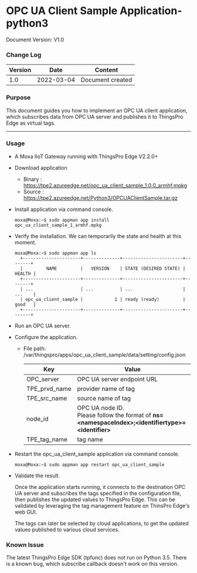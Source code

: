 # OPC UA Client Sample Application-python3

Document Version: V1.0

### Change Log

| Version | Date       | Content          |
| ------- | ---------- | ---------------- |
| 1.0     | 2022-03-04 | Document created |

### Purpose

This document guides you how to implement an OPC UA client application, which subscribes data from OPC UA server and publishes it to ThingsPro Edge as virtual tags.

---

### Usage

- A Moxa IIoT Gateway running with ThingsPro Edge V2.2.0+
- Download application

    - Binary : https://tpe2.azureedge.net/opc_ua_client_sample_1.0.0_armhf.mpkg
    - Source : https://tpe2.azureedge.net/Python3/OPCUAClientSample.tar.gz

- Install application via command console.

  ```
  moxa@Moxa:~$ sudo appman app install opc_ua_client_sample_1_armhf.mpkg
  ```

- Verify the installation. We can temporarily the state and health at this moment.

  ```
  moxa@Moxa:~$ sudo appman app ls
    +----------------------+--------------+-----------------------+--------+
    |         NAME         |   VERSION    | STATE (DESIRED STATE) | HEALTH |
    +----------------------+--------------+-----------------------+--------+
    | ...                  | ...          | ...                   | ...    |
    | opc_ua_client_sample |            1 | ready (ready)         | good   |
    +----------------------+--------------+-----------------------+--------+
  ```

- Run an OPC UA server.

- Configure the application.

    - File path: /var/thingspro/apps/opc_ua_client_sample/data/setting/config.json

        | Key | Value |
        | --- | ---|
        | OPC_server| OPC UA server endpoint URL |
        | TPE_prvd_name | provider name of tag |
        | TPE_src_name | source name of tag |
        | node_id | OPC UA node ID. <br />Please follow the format of **ns=\<namespaceIndex\>;\<identifiertype\>=\<identifier\>** |
        | TPE_tag_name | tag name |

- Restart the opc_ua_client_sample application via command console.

    ```
    moxa@Moxa:~$ sudo appman app restart opc_ua_client_sample
    ```

- Validate the result.

    Once the application starts running, it connects to the destination OPC UA server and subscribes the tags specified in the configuration file, then publishes the updated values to ThingsPro Edge. This can be validated by leveraging the tag management feature on ThinsPro Edge's web GUI.

    The tags can later be selected by cloud applications, to get the updated values published to various cloud services.

### Known Issue
The latest ThingsPro Edge SDK (tpfunc) does not run on Python 3.5. There is a known bug, which subscribe callback doesn't work on this version.
